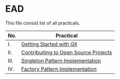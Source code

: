 # EAD

This file consist list of all practicals.

| No. | Practical |
| ------ | ------ |
| I. |  [Getting Started with Git] |
| II. |[Contribuiting to Open Source Projects] |
| III. |[Singleton Pattern Implementation] |
| IV. |[Factory Pattern Implementation] |

[Getting Started with Git]: https://github.com/asmit1/EAD/blob/main/Practical/Lab1/readme.md
[Contribuiting to Open Source Projects]: https://github.com/asmit1/EAD/blob/main/Practical/Lab%202/readme.md
[Singleton Pattern Implementation]: https://github.com/asmit1/EAD/tree/main/Practical/Lab3
[Factory Pattern Implementation]: https://github.com/asmit1/EAD/tree/main/Practical/Lab%204
